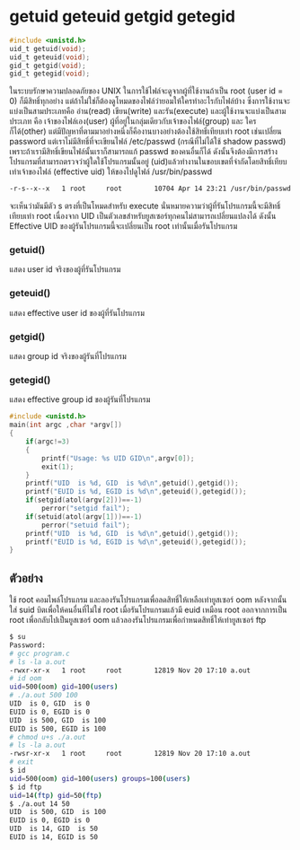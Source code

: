 # getuid geteuid getgid getegid

``` c
#include <unistd.h>
uid_t getuid(void);
uid_t geteuid(void);
gid_t getgid(void);
gid_t getegid(void);  
```
ในระบบรักษาความปลอดภัยของ UNIX ในการใช้ไฟล์จะดูจากผู้ที่ใช้งานถ้าเป็น root (user id = 0) ก็มีสิทธิ์ทุกอย่าง แต่ถ้าไม่ใช่ก็ต้องดูโหมดของไฟล์ว่ายอมให้ใครทำอะไรกับไฟล์บ้าง ซึ่งการใช้งานจะแบ่งเป็นสามประเภทคือ อ่าน(read) เขียน(write) และรัน(execute) และผู้ใช้งานจะแบ่งเป็นสามประเภท คือ เจ้าของไฟล์เอง(user) ผู้ที่อยู่ในกลุ่มเดียวกับเจ้าของไฟล์(group) และ ใครก็ได้(other) แต่มีปัญหาที่ตามมาอย่างหนึ่งก็คืองานบางอย่างต้องใช้สิทธิ์เทียบเท่า root เช่นเปลี่ยน password แต่เราไม่มีสิทธิ์ที่จะเขียนไฟล์ /etc/passwd (กรณีที่ไม่ได้ใช้ shadow passwd) เพราะถ้าเรามีสิทธิ์เขียนไฟล์นั้นเราก็สามารถแก้ passwd ของคนอื่นก็ได้ ดังนั้นจึงต้องมีการสร้างโปรแกรมที่สามารถตรวจว่าผู้ใดใช้โปรแกรมนั้นอยู่ (uid)แล้วทำงานในขอบเขตที่จำกัดโดยสิทธิ์เทียบเท่าเจ้าของไฟล์ (effective uid) ให้ของไปดูไฟล์ /usr/bin/passwd
``` sh
-r-s--x--x   1 root     root        10704 Apr 14 23:21 /usr/bin/passwd 
```
จะเห็นว่ามันมีตัว s ตรงที่เป็นโหมดสำหรับ execute นั่นหมายความว่าผู้ที่รันโปรแกรมนี้จะมีสิทธิ์เทียบเท่า root เนื่องจาก UID เป็นตัวเลขสำหรับยูสเซอร์ทุกคนไม่สามารถเปลี่ยนแปลงได้ ดังนั้น Effective UID ของผู้รันโปรแกรมนี้จะเปลี่ยนเป็น root เท่านั้นเมื่อรันโปรแกรม
### getuid()
แสดง user id จริงของผู้ที่รันโปรแกรม
### geteuid()
แสดง effective user id ของผู้ที่รันโปรแกรม
### getgid()
แสดง group id จริงของผู้รันที่โปรแกรม
### getegid()
แสดง effective group id ของผู้รันที่โปรแกรม

``` c
#include <unistd.h>
main(int argc ,char *argv[])
{
	if(argc!=3)
	{
		printf("Usage: %s UID GID\n",argv[0]);
		exit(1);
	}
	printf("UID  is %d, GID  is %d\n",getuid(),getgid());
	printf("EUID is %d, EGID is %d\n",geteuid(),getegid());
	if(setgid(atol(argv[2]))==-1)
		perror("setgid fail");
	if(setuid(atol(argv[1]))==-1)
		perror("setuid fail");
	printf("UID  is %d, GID  is %d\n",getuid(),getgid());
	printf("EUID is %d, EGID is %d\n",geteuid(),getegid());
}
```

## ตัวอย่าง
ใช้ root คอมไพล์โปรแกรม และลองรันโปรแกรมเพื่อลดสิทธิ์ให้เหลือเท่ายูสเซอร์ oom หลังจากนั้นใส่ suid 
บิตเพื่อให้คนอื่นที่ไม่ใช่ root เมื่อรันโปรแกรมแล้วมี euid เหมือน root ออกจากการเป็น root 
เพื่อกลับไปเป็นยูสเซอร์ oom แล้วลองรันโปรแกรมเพื่อกำหนดสิทธิ์ให้เท่ายูสเซอร์ ftp 
``` sh
$ su
Password:
# gcc program.c 
# ls -la a.out
-rwxr-xr-x   1 root     root        12819 Nov 20 17:10 a.out
# id oom
uid=500(oom) gid=100(users)
# ./a.out 500 100
UID  is 0, GID  is 0
EUID is 0, EGID is 0
UID  is 500, GID  is 100
EUID is 500, EGID is 100
# chmod u+s ./a.out
# ls -la a.out
-rwsr-xr-x   1 root     root        12819 Nov 20 17:10 a.out
# exit
$ id 
uid=500(oom) gid=100(users) groups=100(users)
$ id ftp
uid=14(ftp) gid=50(ftp)
$ ./a.out 14 50
UID  is 500, GID  is 100
EUID is 0, EGID is 0
UID  is 14, GID  is 50
EUID is 14, EGID is 50    
```
